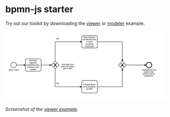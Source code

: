 # bpmn-js starter


Try out our toolkit by downloading the [viewer](https://cdn.statically.io/gh/giseldo/chatbot_ari_bpmn_to_aiml/f98a0965/exemplos/inicio/viewer.html) 
or [modeler](https://cdn.statically.io/gh/giseldo/chatbot_ari_bpmn_to_aiml/fc3d5948/exemplos/inicio/modeler.html) example.


[![viewer example screenshot](./viewer.png)](https://cdn.statically.io/gh/giseldo/chatbot_ari_bpmn_to_aiml/f98a0965/exemplos/inicio/viewer.html)

_Screenshot of the [viewer example](https://cdn.statically.io/gh/giseldo/chatbot_ari_bpmn_to_aiml/4c9973d7/exemplos/inicio/viewer.html)._
